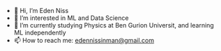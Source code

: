 - 👋 Hi, I’m Eden Niss
- 👀 I’m interested in ML and Data Science
- 🌱 I’m currently studying Physics at Ben Gurion Universit, and learning ML independently
- 📫 How to reach me: edennissinman@gmail.com

<!---
Eden-Niss/Eden-Niss is a ✨ special ✨ repository because its `README.md` (this file) appears on your GitHub profile.
You can click the Preview link to take a look at your changes.
--->

